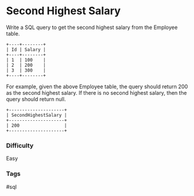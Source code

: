 # Second Highest Salary

Write a SQL query to get the second highest salary from the Employee table.

```
+----+--------+
| Id | Salary |
+----+--------+
| 1  | 100    |
| 2  | 200    |
| 3  | 300    |
+----+--------+
```

For example, given the above Employee table, the query should return 200 as
the second highest salary. If there is no second highest salary, then the
query should return null.

```
+---------------------+
| SecondHighestSalary |
+---------------------+
| 200                 |
+---------------------+
```

### Difficulty

Easy

### Tags

#sql
